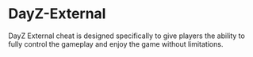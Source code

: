 # DayZ-External
DayZ External cheat is designed specifically to give players the ability to fully control the gameplay and enjoy the game without limitations.
